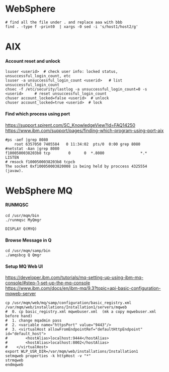 # WebSphere

```
# find all the file under . and replace aaa with bbb
find . -type f -print0  | xargs -0 sed -i 's/host1/host2/g'  
```

# AIX
#### Account reset and unlock
```
lsuser <userid>  # check user info: locked status, unsuccessful_login_count, etc
lsuser -a unsuccessful_login_count <userid>   # list unsuccessful_login_count
chsec -f /etc/security/lastlog -a unsuccessful_login_count=0 -s <userid>     # reset unsuccessful_login_count
chuser account_locked=false <userid>  # unlock 
chuser account_locked=true <userid>  # lock 
```

#### Find which process using port
https://support.spirent.com/SC_KnowledgeView?Id=FAQ14250<br>
https://www.ibm.com/support/pages/finding-which-program-using-port-aix

```
#ps -aef |grep 8080
    root 6357050 7405584   0 11:34:02  pts/0  0:00 grep 8080
#netstat -Aan |grep 8080
f1000500038203b8 tcp        0      0  *.8080                *.*                   LISTEN
# rmsock f1000500038203b8 tcpcb
The socket 0xf100050003820008 is being held by proccess 4325554 (javaw).
```

# WebSphere MQ
#### RUNMQSC
```
cd /usr/mqm/bin
./runmqsc MyQmgr

DISPLAY Q(MYQ)
```

#### Browse Message in Q
```
cd /usr/mqm/samp/bin
./amqsbcg Q Qmgr 
```
#### Setup MQ Web UI
https://developer.ibm.com/tutorials/mq-setting-up-using-ibm-mq-console/#step-1-set-up-the-mq-console
https://www.ibm.com/docs/en/ibm-mq/9.3?topic=api-basic-configuration-mqweb-server
```
cp /usr/mqm/web/mq/samp/configuration/basic_registry.xml    /var/mqm/web/installations/Installation1/servers/mqweb
#  0. cp basic_registry.xml mqwebuser.xml  (mk a copy mqwebuser.xml before hand)
#  1. change mqadmin pass
#  2. <variable name="httpsPort" value="9443"/>
#  3. <virtualHost allowFromEndpointRef="defaultHttpEndpoint" id="default_host">
#        <hostAlias>localhost:9444</hostAlias>
#        <hostAlias>localhost:8002</hostAlias>
#    </virtualHost>
export WLP_USR_DIR=/var/mqm/web/installations/Installation1
setmqweb properties -k httpHost -v "*"
strmqweb
endmqweb
```
